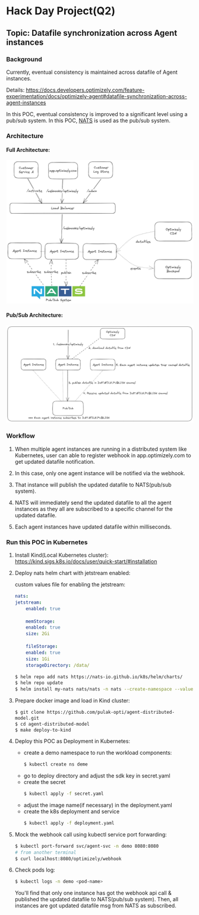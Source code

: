 # Hack Day Project(Q2)

## Topic: Datafile synchronization across Agent instances

### Background

Currently, eventual consistency is maintained across datafile of Agent instances. 

Details: https://docs.developers.optimizely.com/feature-experimentation/docs/optimizely-agent#datafile-synchronization-across-agent-instances

In this POC, eventual consistency is improved to a significant level using a pub/sub system. In this POC, [NATS](https://nats.io/) is used as the pub/sub system.

### Architecture

#### Full Architecture:
![arch](/static/arch.png)

#### Pub/Sub Architecture:
![pub-sub-arch](/static/pub-sub-arch.png)

### Workflow
1. When multiple agent instances are running in a distributed system like Kubernetes, user can able to register webhook in app.optimizely.com to get updated datafile notification.

2. In this case, only one agent instance will be notified via the webhook.

3. That instance will publish the updated datafile to NATS(pub/sub system).

4. NATS will immediately send the updated datafile to all the agent instances as they all are subscribed to a specific channel for the updated datafile.

5. Each agent instances have updated datafile within milliseconds.

### Run this POC in Kubernetes

1. Install Kind(Local Kubernetes cluster): https://kind.sigs.k8s.io/docs/user/quick-start/#installation

2. Deploy nats helm chart with jetstream enabled:

    custom values file for enabling the jetstream: 

    ```yaml
    nats:
    jetstream:
        enabled: true

        memStorage:
        enabled: true
        size: 2Gi

        fileStorage:
        enabled: true
        size: 1Gi
        storageDirectory: /data/
    ```

    ```bash
    $ helm repo add nats https://nats-io.github.io/k8s/helm/charts/
    $ helm repo update
    $ helm install my-nats nats/nats -n nats --create-namespace --values values.yaml
    ```

3. Prepare docker image and load in Kind cluster:
   ```
   $ git clone https://github.com/pulak-opti/agent-distributed-model.git
   $ cd agent-distributed-model
   $ make deploy-to-kind
   ```

4. Deploy this POC as Deployment in Kubernetes:
   - create a demo namespace to run the workload components:
     ```bash
     $ kubectl create ns deme
     ```
   - go to deploy directory and adjust the sdk key in secret.yaml
   - create the secret
     ```bash
     $ kubectl apply -f secret.yaml
     ```
   - adjust the image name(if necessary) in the deployment.yaml
   - create the k8s deployment and service
     ```bash
     $ kubectl apply -f deployment.yaml
     ```

5. Mock the webhook call using kubectl service port forwarding:
   ```bash
   $ kubectl port-forward svc/agent-svc -n demo 8080:8080
   # from another terminal
   $ curl localhost:8080/optimizely/webhook
   ```

6. Check pods log:
   ```bash
   $ kubectl logs -n demo <pod-name>
   ```
   You'll find that only one instance has got the webhook api call & published the updated datafile to NATS(pub/sub system). Then, all instances are got updated datafile msg from NATS as subscribed.

